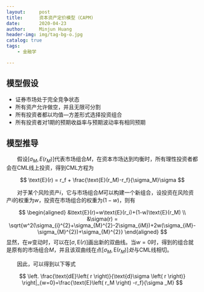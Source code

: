 ```yaml
---
layout:     post
title:      资本资产定价模型（CAPM)
date:       2020-04-23
author:     Minjun Huang
header-img: img/tag-bg-o.jpg
catalog: true
tags:
    - 金融学

---
```


<head>
    <script src="https://cdn.mathjax.org/mathjax/latest/MathJax.js?config=TeX-AMS-MML_HTMLorMML" type="text/javascript"></script>
    <script type="text/x-mathjax-config">
        MathJax.Hub.Config({
            tex2jax: {
            skipTags: ['script', 'noscript', 'style', 'textarea', 'pre'],
            inlineMath: [['$','$']]
            }
        });
    </script>
</head>

## 模型假设

- 证券市场处于完全竞争状态
- 所有资产允许做空，并且无限可分割
- 所有投资者都以均值—方差形式选择投资组合
- 所有投资者对1期的预期收益率与预期波动率有相同预期

## 模型推导

&emsp;&emsp;假设$[\sigma_M,E(r_M)]$代表市场组合$M$，在资本市场达到均衡时，所有理性投资者都会在CML线上投资，得到CML方程为


$$
\text{E}(r) = r_f + \frac{\text{E}(r_M)-r_f}{\sigma_M}\sigma
$$


&emsp;&emsp;对于某个风险资产$i$，它与市场组合$M$可以构建一个新组合，设投资在风险资产$i$的权重为$w$，投资在市场组合的权重为$(1-w)$，则有


$$
\begin{aligned}
&\text{E}(r)=w\text{E}(r_i)+(1-w)\text{E}(r_M) \\
&\sigma(r) = \sqrt{w^2(\sigma_{i}^{2}+\sigma_{M}^{2}-2\sigma_{iM})+2w(\sigma_{iM}-\sigma_{M}^{2})+\sigma_{M}^{2}}
\end{aligned}
$$
显然，在$w$变动时，可以在$[\sigma,\text{E}(r)]$画出新的双曲线。当$w=0$时，得到的组合就是原有的市场组合$M$，并且该双曲线在点$[\sigma_M,\text{E}(r_M)]处$与CML线相切。



&emsp;&emsp;因此，可以得到以下等式


$$
\left. \frac{\text{dE}\left( r \right)}{\text{d}\sigma \left( r \right)} \right|_{w=0}=\frac{\text{E}\left( r_M \right) -r_f}{\sigma _M}
$$
